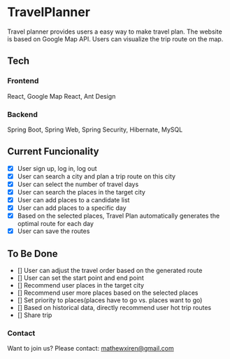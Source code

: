 # TravelPlanner
Travel planner provides users a easy way to make travel plan. The website is based on Google Map API. Users can visualize the trip route on the map.

## Tech
### Frontend
React, Google Map React, Ant Design

### Backend
Spring Boot, Spring Web, Spring Security, Hibernate, MySQL

## Current Funcionality
* [x] User sign up, log in, log out
* [x] User can search a city and plan a trip route on this city
* [x] User can select the number of travel days
* [x] User can search the places in the target city
* [x] User can add places to a candidate list 
* [x] User can add places to a specific day
* [x] Based on the selected places, Travel Plan automatically generates the optimal route for each day
* [x] User can save the routes

## To Be Done
* [] User can adjust the travel order based on the generated route
* [] User can set the start point and end point
* [] Recommend user places in the target city
* [] Recommend user more places based on the selected places
* [] Set priority to places(places have to go vs. places want to go)
* [] Based on historical data, directly recommend user hot trip routes
* [] Share trip

### Contact
Want to join us?
Please contact: mathewxiren@gmail.com